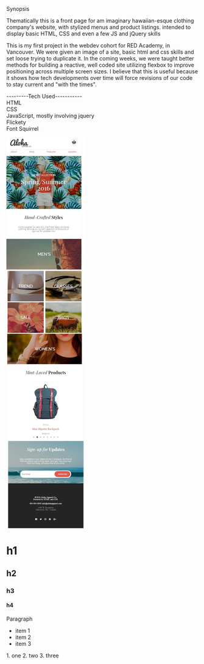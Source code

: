 Synopsis

  Thematically this is a front page for am imaginary hawaiian-esque clothing company's website, with stylized menus and product listings. intended to display basic HTML, CSS and even a few JS and jQuery skills


This is my first project in the webdev cohort for RED Academy, in Vancouver. We were given an image of a site, basic html and css skills and set loose trying to duplicate it. In the coming weeks, we were taught better methods for building a reactive, well coded site utilizing flexbox to improve positioning across multiple screen sizes. I believe that this is useful because it shows how tech developments over time will force revisions of our code to stay current and "with the times". 

---------Tech Used-----------<br>
HTML<br>
CSS<br>
JavaScript, mostly involving jquery<br>
Flickety<br>
Font Squirrel<br>



<img src="screenshot.jpg">



# h1
## h2
### h3
#### h4

Paragraph

- item 1
- item 2
- item 3

<div>
1. one
2. two
3. three
</div>
